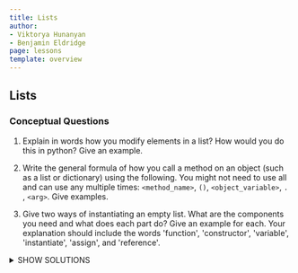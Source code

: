 ```yaml
---
title: Lists
author:
- Viktorya Hunanyan
- Benjamin Eldridge
page: lessons
template: overview
---
```


## Lists

### Conceptual Questions
1. Explain in words how you modify elements in a list? How would you do this in python? Give an example. 

2. Write the general formula of how you call a method on an object (such as a list or dictionary) using the following. You might not need to use all and can use any multiple times: `<method_name>`, `()`, `<object_variable>`, `.` , `<arg>`. Give examples. 

3. Give two ways of instantiating an empty list. What are the components you need and what does each part do? Give an example for each. Your explanation should include the words 'function', 'constructor', 'variable', 'instantiate', 'assign', and 'reference'. 

<details>
<summary>SHOW SOLUTIONS</summary>

1. In order to modify elements in a list, you first need to identify the element you want to change. Then you must find where the element is within your object. Once you have access to the element’s position, you then want to assign at that position in the list to the desired value. Lists in Python are ordered collections, which means each element has a specific index that starts from 0. You can access elements in a list using these indices.

    To access an element, use the index inside square brackets `[]`. 
    To modify an element, you use the assignment operator `=`. 

    For example: 

    ```python
        # example
        my_list: list[“bark”, “meow”, “tweet”] # Change “meow” to “moo”
    ```

    In this example, we want to change "meow", which is at index 1, to "moo". Using the square brackets for subscription notation, we assign a new value at that index like this:

    ```python
        my_list[1] = “moo”
    ```

2. `<object_variable>`.`<method_name>`(`<arg>`)

    For more arguments, you'd have

    `<object_variable>`.`<method_name>`(`<arg>, <arg>`)

    And so on.


    ```python
        # example
        my_list.pop(0)
        my_list.append(“Hello”)
    ```

3. Two ways of instantiating an empty list:

    - *Using the list constructor:*
    The `list()` function is a constructor that instantiates an empty list object. The constructor belongs to the `List` class. The constructor doesn't take any arguments for creating an empty list. You assign the result of this function to a variable, which will reference the newly created empty list.

    Example:
    ```python
        empty_list: list[str] = list()
    ```
    - *Components:*
        - `list()`: The constructor function that creates a new list object.
        - `list[str]`: This is the type of `empty_list`, it is a `list` that will contain `str`s (it could also contain other types of data like `int`s). Always include a type when declaring a new variable!
        - `empty_list`: A variable that is assigned the reference to the new list object created by the `list()` constructor.

    - *Using square brackets literal:*
    You can instantiate an empty list using a pair of square brackets `[]`. This directly creates and instantiates a new empty list object, which you then assign to a variable.

    Example:
    ```python
        empty_list: list[str] = []
    ```
    - **Components:**
        - `[]`: This is shorthand syntax for creating and instantiating an empty list object.
        - `list[str]`: This is the type of `empty_list`, it is a `list` that will contain `str`s (it could also contain other types of data like `int`s). Always include a type when declaring a new variable!
        - `empty_list`: A variable that is assigned the reference to the newly instantiated empty list.
    </details>

